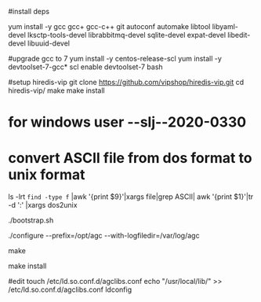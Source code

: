 #install deps

yum install -y gcc gcc+ gcc-c++ git autoconf automake libtool libyaml-devel lksctp-tools-devel librabbitmq-devel sqlite-devel expat-devel libedit-devel libuuid-devel

#upgrade gcc to 7
yum install -y centos-release-scl
yum install -y devtoolset-7-gcc*
scl enable devtoolset-7 bash

#setup hiredis-vip
git clone https://github.com/vipshop/hiredis-vip.git
cd hiredis-vip/
make
make install

# for windows user --slj--2020-0330
# convert ASCII file from dos format to unix format
ls -lrt `find -type f` |awk '{print $9}'|xargs file|grep ASCII| awk '{print $1}'|tr -d ':' |xargs dos2unix

./bootstrap.sh


./configure --prefix=/opt/agc --with-logfiledir=/var/log/agc


make


make install

#edit
touch /etc/ld.so.conf.d/agclibs.conf
echo "/usr/local/lib/" >> /etc/ld.so.conf.d/agclibs.conf
ldconfig
